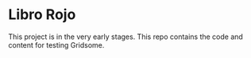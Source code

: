 # Libro Rojo

This project is in the very early stages. This repo contains the code and content for testing Gridsome.
